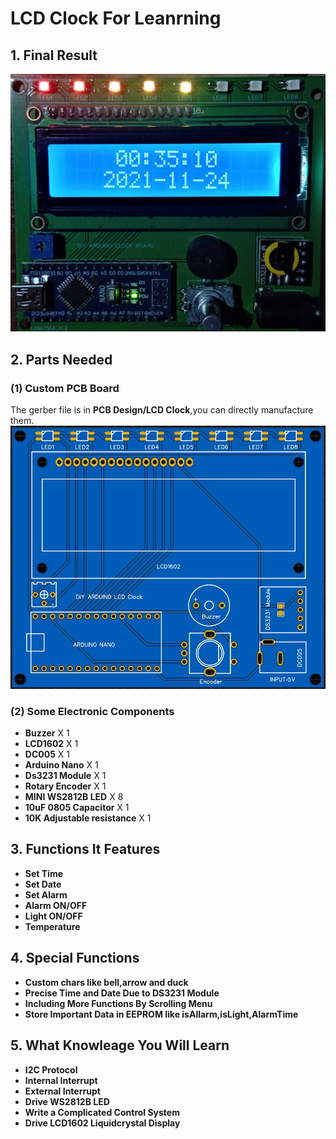 # LCD Clock For Leanrning
## 1. Final Result
![Result](https://github.com/MR-Addict/Clock-Board-For-Learning/blob/main/Images/image02.jpg)
## 2. Parts Needed
### (1) Custom PCB Board
The gerber file is in **PCB Design/LCD Clock**,you can directly manufacture them.
![PCB](https://github.com/MR-Addict/Clock-Board-For-Learning/blob/main/Images/PCB%20Top.jpg)
### (2) Some Electronic Components
- **Buzzer** X 1
- **LCD1602** X 1
- **DC005** X 1
- **Arduino Nano** X 1
- **Ds3231 Module** X 1
- **Rotary Encoder** X 1
- **MINI WS2812B LED** X 8
- **10uF 0805 Capacitor** X 1
- **10K Adjustable resistance** X 1
## 3. Functions It Features
- **Set Time**
- **Set Date**
- **Set Alarm**
- **Alarm ON/OFF**
- **Light ON/OFF**
- **Temperature**
## 4. Special Functions
- **Custom chars like bell,arrow and duck**
- **Precise Time and Date Due to DS3231 Module**
- **Including More Functions By Scrolling Menu**
- **Store Important Data in EEPROM like isAllarm,isLight,AlarmTime**
## 5. What Knowleage You Will Learn
- **I2C Protocol**
- **Internal Interrupt**
- **External Interrupt**
- **Drive WS2812B LED**
- **Write a Complicated Control System**
- **Drive LCD1602 Liquidcrystal Display**
